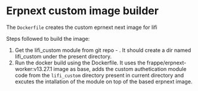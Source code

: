 # Erpnext custom image builder


The ```Dockerfile``` creates the custom eprnext next image for lifi 

Steps followed to build the image:
1. Get the lifi_custom module from git repo - . It should create a dir named lifi_custom under the present directory.
2. Run the docker build using the Dockerfile. It uses the frappe/erpnext-worker:v13.27.1 image as base, adds the custom authetication module code from the ```lifi_custom``` directory present in current directory and excutes the intallation of the module on top of the based erpnext image.
